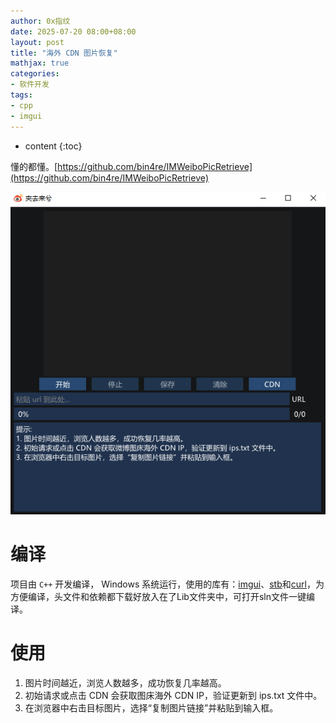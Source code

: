 ```yaml
---
author: 0x指纹
date: 2025-07-20 08:00+08:00
layout: post
title: "海外 CDN 图片恢复"
mathjax: true
categories:
- 软件开发
tags:
- cpp
- imgui
---
```


* content
{:toc}


懂的都懂。[https://github.com/bin4re/IMWeiboPicRetrieve](https://github.com/bin4re/IMWeiboPicRetrieve)

![](/assets/images/2025-07-20/1.png)






# 编译

项目由 `C++` 开发编译， Windows 系统运行，使用的库有：[imgui](https://github.com/ocornut/imgui)、[stb](https://github.com/nothings/stb)和[curl](https://github.com/curl/curl)，为方便编译，头文件和依赖都下载好放入在了Lib文件夹中，可打开sln文件一键编译。

# 使用

1. 图片时间越近，浏览人数越多，成功恢复几率越高。
2. 初始请求或点击 CDN 会获取图床海外 CDN IP，验证更新到 ips.txt 文件中。
3. 在浏览器中右击目标图片，选择“复制图片链接”并粘贴到输入框。



